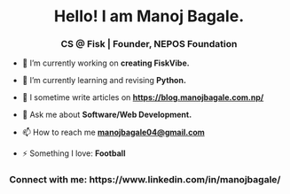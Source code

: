 <h1 align="center">Hello! I am Manoj Bagale.</h1>
<h3 align="center">CS @ Fisk | Founder, NEPOS Foundation</h3>

- 🔭 I’m currently working on **creating FiskVibe.**

- 🌱 I’m currently learning and revising **Python.**

- 📝 I sometime write articles on **https://blog.manojbagale.com.np/**

- 💬 Ask me about **Software/Web Development.**

- 📫 How to reach me **manojbagale04@gmail.com**

- ⚡ Something I love: **Football**

<h3 align="left">Connect with me: https://www.linkedin.com/in/manojbagale/ </h3>
<p align="left">
</p>
